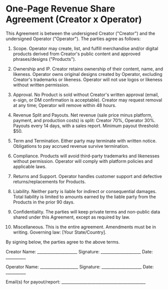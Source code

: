 # One-Page Revenue Share Agreement (Creator x Operator)

This Agreement is between the undersigned Creator ("Creator") and the undersigned Operator ("Operator"). The parties agree as follows:

1) Scope. Operator may create, list, and fulfill merchandise and/or digital products derived from Creator's public content and approved phrases/designs ("Products").

2) Ownership and IP. Creator retains ownership of their content, name, and likeness. Operator owns original designs created by Operator, excluding Creator's trademarks or likeness. Operator will not use logos or likeness without written permission.

3) Approval. No Product is sold without Creator's written approval (email, e-sign, or DM confirmation is acceptable). Creator may request removal at any time; Operator will remove within 48 hours.

4) Revenue Split and Payouts. Net revenue (sale price minus platform, payment, and production costs) is split: Creator 70%, Operator 30%. Payouts every 14 days, with a sales report. Minimum payout threshold: $50.

5) Term and Termination. Either party may terminate with written notice. Obligations to pay accrued revenue survive termination.

6) Compliance. Products will avoid third-party trademarks and likenesses without permission. Operator will comply with platform policies and applicable laws.

7) Returns and Support. Operator handles customer support and defective returns/replacements for Products.

8) Liability. Neither party is liable for indirect or consequential damages. Total liability is limited to amounts earned by the liable party from the Products in the prior 90 days.

9) Confidentiality. The parties will keep private terms and non-public data shared under this Agreement, except as required by law.

10) Miscellaneous. This is the entire agreement. Amendments must be in writing. Governing law: [Your State/Country].

By signing below, the parties agree to the above terms.

Creator Name: ____________________   Signature: ____________________   Date: __________

Operator Name: ___________________   Signature: ____________________   Date: __________

Email(s) for payout/report: __________________________________________
